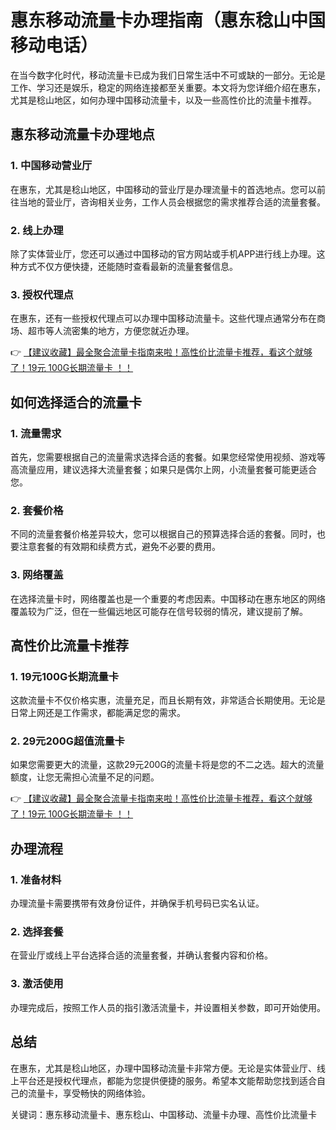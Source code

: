 # 惠东移动流量卡办理指南（惠东稔山中国移动电话）

在当今数字化时代，移动流量卡已成为我们日常生活中不可或缺的一部分。无论是工作、学习还是娱乐，稳定的网络连接都至关重要。本文将为您详细介绍在惠东，尤其是稔山地区，如何办理中国移动流量卡，以及一些高性价比的流量卡推荐。

## 惠东移动流量卡办理地点

### 1. 中国移动营业厅
在惠东，尤其是稔山地区，中国移动的营业厅是办理流量卡的首选地点。您可以前往当地的营业厅，咨询相关业务，工作人员会根据您的需求推荐合适的流量套餐。

### 2. 线上办理
除了实体营业厅，您还可以通过中国移动的官方网站或手机APP进行线上办理。这种方式不仅方便快捷，还能随时查看最新的流量套餐信息。

### 3. 授权代理点
在惠东，还有一些授权代理点可以办理中国移动流量卡。这些代理点通常分布在商场、超市等人流密集的地方，方便您就近办理。

👉 [【建议收藏】最全聚合流量卡指南来啦！高性价比流量卡推荐，看这个就够了！19元 100G长期流量卡 ！！](https://bit.ly/Liuliangka)

## 如何选择适合的流量卡

### 1. 流量需求
首先，您需要根据自己的流量需求选择合适的套餐。如果您经常使用视频、游戏等高流量应用，建议选择大流量套餐；如果只是偶尔上网，小流量套餐可能更适合您。

### 2. 套餐价格
不同的流量套餐价格差异较大，您可以根据自己的预算选择合适的套餐。同时，也要注意套餐的有效期和续费方式，避免不必要的费用。

### 3. 网络覆盖
在选择流量卡时，网络覆盖也是一个重要的考虑因素。中国移动在惠东地区的网络覆盖较为广泛，但在一些偏远地区可能存在信号较弱的情况，建议提前了解。

## 高性价比流量卡推荐

### 1. 19元100G长期流量卡
这款流量卡不仅价格实惠，流量充足，而且长期有效，非常适合长期使用。无论是日常上网还是工作需求，都能满足您的需求。

### 2. 29元200G超值流量卡
如果您需要更大的流量，这款29元200G的流量卡将是您的不二之选。超大的流量额度，让您无需担心流量不足的问题。

👉 [【建议收藏】最全聚合流量卡指南来啦！高性价比流量卡推荐，看这个就够了！19元 100G长期流量卡 ！！](https://bit.ly/Liuliangka)

## 办理流程

### 1. 准备材料
办理流量卡需要携带有效身份证件，并确保手机号码已实名认证。

### 2. 选择套餐
在营业厅或线上平台选择合适的流量套餐，并确认套餐内容和价格。

### 3. 激活使用
办理完成后，按照工作人员的指引激活流量卡，并设置相关参数，即可开始使用。

## 总结
在惠东，尤其是稔山地区，办理中国移动流量卡非常方便。无论是实体营业厅、线上平台还是授权代理点，都能为您提供便捷的服务。希望本文能帮助您找到适合自己的流量卡，享受畅快的网络体验。

关键词：惠东移动流量卡、惠东稔山、中国移动、流量卡办理、高性价比流量卡